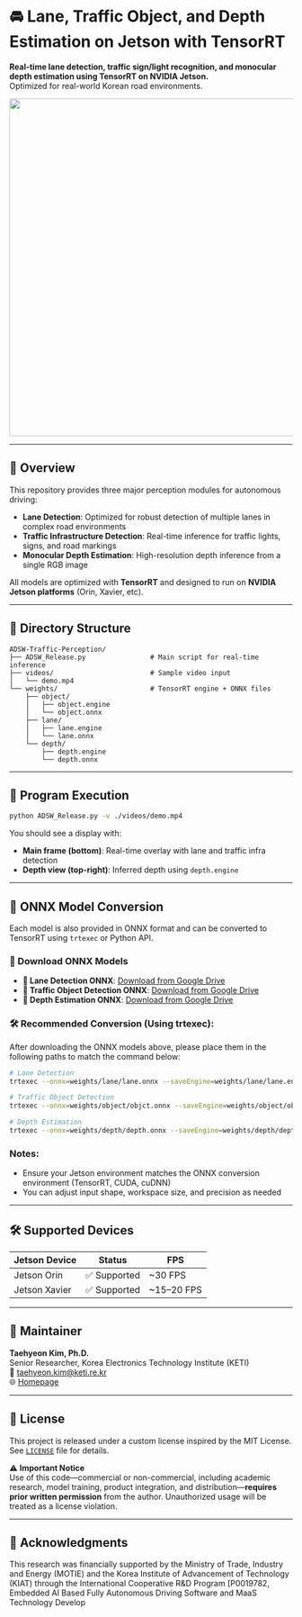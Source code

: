 # 🚘 Lane, Traffic Object, and Depth Estimation on Jetson with TensorRT

**Real-time lane detection, traffic sign/light recognition, and monocular depth estimation using TensorRT on NVIDIA Jetson.**  
Optimized for real-world Korean road environments.

<div align="center">
  <img src="./assets/demo.gif" width="600">
</div>

---

## 🧠 Overview

This repository provides three major perception modules for autonomous driving:

- **Lane Detection**: Optimized for robust detection of multiple lanes in complex road environments 
- **Traffic Infrastructure Detection**: Real-time inference for traffic lights, signs, and road markings  
- **Monocular Depth Estimation**: High-resolution depth inference from a single RGB image

All models are optimized with **TensorRT** and designed to run on **NVIDIA Jetson platforms** (Orin, Xavier, etc).

---

## 📂 Directory Structure

```
ADSW-Traffic-Perception/
├── ADSW_Release.py                # Main script for real-time inference
├── videos/                        # Sample video input
│   └── demo.mp4
└── weights/                       # TensorRT engine + ONNX files
    ├── object/
    │   ├── object.engine
    │   └── object.onnx
    ├── lane/
    │   ├── lane.engine
    │   └── lane.onnx
    └── depth/
        ├── depth.engine
        └── depth.onnx

```

---

## 🚀 Program Execution

```bash
python ADSW_Release.py -v ./videos/demo.mp4
```

You should see a display with:

- **Main frame (bottom)**: Real-time overlay with lane and traffic infra detection  
- **Depth view (top-right)**: Inferred depth using `depth.engine`

---

## 🔄 ONNX Model Conversion

Each model is also provided in ONNX format and can be converted to TensorRT using `trtexec` or Python API.

### 🔗 Download ONNX Models

- **📌 Lane Detection ONNX**: [Download from Google Drive](https://drive.google.com/file/d/114qneAcF-QvHZ-9QjmRL9VLeBayxodtk/view?usp=drive_link)
- **🚦 Traffic Object Detection ONNX**: [Download from Google Drive](https://drive.google.com/file/d/1FmJtf293IJ7o8DRGkNBzT513RAlea_DD/view?usp=drive_link)
- **🌊 Depth Estimation ONNX**: [Download from Google Drive](https://drive.google.com/file/d/1LEtztIc9z2R5eZJYI84MI42Mn8GIlR1M/view?usp=drive_link)

### 🛠️ Recommended Conversion (Using trtexec):
After downloading the ONNX models above, please place them in the following paths to match the command below:

```bash
# Lane Detection
trtexec --onnx=weights/lane/lane.onnx --saveEngine=weights/lane/lane.engine --fp16

# Traffic Object Detection
trtexec --onnx=weights/object/objct.onnx --saveEngine=weights/object/object.engine --fp16

# Depth Estimation
trtexec --onnx=weights/depth/depth.onnx --saveEngine=weights/depth/depth.engine --fp16
```

### Notes:

- Ensure your Jetson environment matches the ONNX conversion environment (TensorRT, CUDA, cuDNN)
- You can adjust input shape, workspace size, and precision as needed

---

## 🛠️ Supported Devices

| Jetson Device | Status             | FPS         |
| ------------- | ------------------ | ----------- |
| Jetson Orin   | ✅ Supported        | ~30 FPS     |
| Jetson Xavier | ✅ Supported        | ~15–20 FPS  |

---

## 👤 Maintainer

**Taehyeon Kim, Ph.D.**  
Senior Researcher, Korea Electronics Technology Institute (KETI)  
📧 [taehyeon.kim@keti.re.kr](mailto:taehyeon.kim@keti.re.kr)  
🌐 [Homepage](https://rcard.re.kr/detail/OISRzd7ua0tW0A1zMEwbKQ/information)

---

## 📜 License

This project is released under a custom license inspired by the MIT License. See [`LICENSE`](./LICENSE.txt) file for details.

⚠️ **Important Notice**  
Use of this code—commercial or non-commercial, including academic research, model training, product integration, and distribution—**requires prior written permission** from the author. Unauthorized usage will be treated as a license violation.

---

## 🙏 Acknowledgments

This research was financially supported by the Ministry of Trade, Industry and Energy (MOTIE) and the Korea Institute of Advancement of Technology (KIAT) through the International Cooperative R&D Program [P0019782, Embedded AI Based Fully Autonomous Driving Software and MaaS Technology Develop


